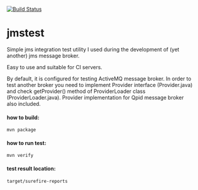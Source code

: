 [![Build Status](https://travis-ci.org/artkuznetsov101/jmstest.svg?branch=master)](https://travis-ci.org/artkuznetsov101/jmstest)

# jmstest

Simple jms integration test utility I used during the development of (yet another) jms message broker. 

Easy to use and suitable for CI servers.

By default, it is configured for testing ActiveMQ message broker. In order to test another broker you need to implement Provider interface (Provider.java) and check getProvider() method of ProviderLoader class (ProviderLoader.java). Provider implementation for Qpid message broker also included.

#### how to build:
    mvn package

#### how to run test:
    mvn verify

#### test result location:
    target/surefire-reports
